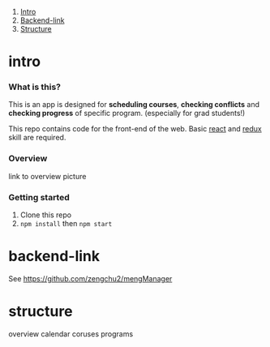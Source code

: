 
1. [Intro](#intro)
2. [Backend-link](#backend-link)
3. [Structure](#structure)


# intro
### What is this?
This is an app is designed for 
**scheduling courses**, **checking conflicts** and **checking progress** of specific program. (especially for grad students!)

This repo contains code for the front-end of the web. Basic [react](https://reactjs.org/) and [redux](https://redux.js.org/) skill are required.

### Overview
link to overview picture

### Getting started
1. Clone this repo
2. `npm install` then `npm start`

# backend-link
See https://github.com/zengchu2/mengManager

# structure
overview
calendar
coruses
programs

